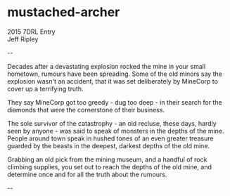 # mustached-archer

2015 7DRL Entry  
Jeff Ripley

--

Decades after a devastating explosion rocked the mine in your small hometown, rumours have been spreading. Some of the old minors say the explosion wasn't an accident, that it was set deliberately by MineCorp to cover up a terrifying truth.

They say MineCorp got too greedy - dug too deep - in their search for the diamonds that were the cornerstone of their business.

The sole survivor of the catastrophy - an old recluse, these days, hardly seen by anyone - was said to speak of monsters in the depths of the mine. People around town speak in hushed tones of an even greater treasure guarded by the beasts in the deepest, darkest depths of the old mine.

Grabbing an old pick from the mining museum, and a handful of rock climbing supplies, you set out to reach the depths of the old mine, and determine once and for all the truth about the rumours.

--
